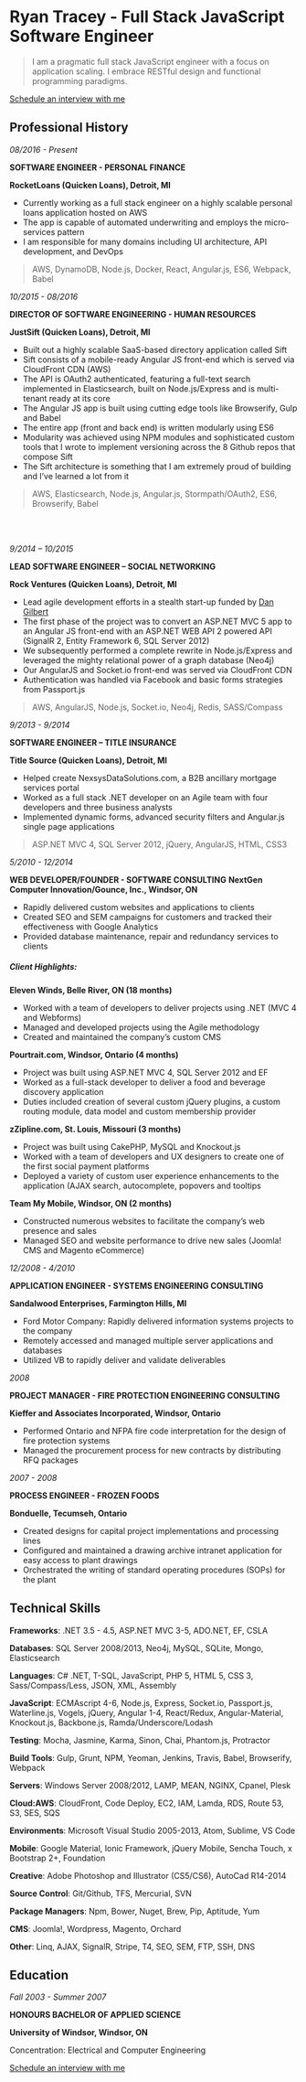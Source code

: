 # Ryan Tracey - Full Stack JavaScript Software Engineer

> I am a pragmatic full stack JavaScript engineer with a focus on application scaling. I embrace RESTful design and functional programming paradigms.

[Schedule an interview with me](calendly.com/ryan-m-tracey)

## Professional History

*08/2016 - Present*

**SOFTWARE ENGINEER - PERSONAL FINANCE**

**RocketLoans (Quicken Loans), Detroit, MI**

* Currently working as a full stack engineer on a highly scalable personal loans application hosted on AWS
* The app is capable of automated underwriting and employs the micro-services pattern
* I am responsible for many domains including UI architecture, API development, and DevOps

> AWS, DynamoDB, Node.js, Docker, React, Angular.js, ES6, Webpack, Babel

*10/2015 - 08/2016*

**DIRECTOR OF SOFTWARE ENGINEERING - HUMAN RESOURCES**

**JustSift (Quicken Loans), Detroit, MI**

* Built out a highly scalable SaaS-based directory application called Sift
* Sift consists of a mobile-ready Angular JS front-end which is served via CloudFront CDN (AWS)
* The API is OAuth2 authenticated, featuring a full-text search implemented in Elasticsearch, built on Node.js/Express and is multi-tenant ready at its core
* The Angular JS app is built using cutting edge tools like Browserify, Gulp and Babel
* The entire app (front and back end) is written modularly using ES6
* Modularity was achieved using NPM modules and sophisticated custom tools that I wrote to implement versioning across the 8 Github repos that compose Sift
* The Sift architecture is something that I am extremely proud of building and I’ve learned a lot from it

> AWS, Elasticsearch, Node.js, Angular.js, Stormpath/OAuth2, ES6, Browserify, Babel

<br/>
<br/>

*9/2014 – 10/2015*

**LEAD SOFTWARE ENGINEER – SOCIAL NETWORKING**

**Rock Ventures (Quicken Loans), Detroit, MI**

* Lead agile development efforts in a stealth start-up funded by [Dan Gilbert](https://tinyurl.com/ke9cyzl)
* The first phase of the project was to convert an ASP.NET MVC 5 app to an Angular JS front-end with an ASP.NET WEB API 2 powered API (SignalR 2, Entity Framework 6, SQL Server 2012)
* We subsequently performed a complete rewrite in Node.js/Express and leveraged the mighty relational power of a graph database (Neo4j)
* Our AngularJS and Socket.io front-end was served via CloudFront CDN
* Authentication was handled via Facebook and basic forms strategies from Passport.js

> AWS, AngularJS, Node.js, Socket.io, Neo4j, Redis, SASS/Compass

*9/2013 - 9/2014*

**SOFTWARE ENGINEER – TITLE INSURANCE**

**Title Source (Quicken Loans), Detroit, MI**

* Helped create NexsysDataSolutions.com, a B2B ancillary mortgage services portal
* Worked as a full stack .NET developer on an Agile team with four developers and three business analysts
* Implemented dynamic forms, advanced security filters and Angular.js single page applications

> ASP.NET MVC 4, SQL Server 2012, jQuery, AngularJS, HTML, CSS3

*5/2010 - 12/2014*

**WEB DEVELOPER/FOUNDER - SOFTWARE CONSULTING**
**NextGen Computer Innovation/Gounce, Inc., Windsor, ON**

* Rapidly delivered custom websites and applications to clients
* Created SEO and SEM campaigns for customers and tracked their effectiveness with Google Analytics
* Provided database maintenance, repair and redundancy services to clients

##### Client Highlights:

**Eleven Winds, Belle River, ON (18 months)**

* Worked with a team of developers to deliver projects using .NET (MVC 4 and Webforms)
* Managed and developed projects using the Agile methodology
* Created and maintained the company’s custom CMS

**Pourtrait.com, Windsor, Ontario (4 months)**

* Project was built using ASP.NET MVC 4, SQL Server 2012 and EF
* Worked as a full-stack developer to deliver a food and beverage discovery application
* Duties included creation of several custom jQuery plugins, a custom routing module, data model and custom membership provider

**zZipline.com, St. Louis, Missouri (3 months)**

* Project was built using CakePHP, MySQL and Knockout.js
* Worked with a team of developers and UX designers to create one of the first social payment platforms
* Deployed a variety of custom user experience enhancements to the application (AJAX search, autocomplete, popovers and tooltips

**Team My Mobile, Windsor, ON (2 months)**

* Constructed numerous websites to facilitate the company’s web presence and sales
* Managed SEO and website performance to drive new sales (Joomla! CMS and Magento eCommerce)

*12/2008 - 4/2010*

**APPLICATION ENGINEER - SYSTEMS ENGINEERING CONSULTING**

**Sandalwood Enterprises, Farmington Hills, MI**

* Ford Motor Company: Rapidly delivered information systems projects to the company
* Remotely accessed and managed multiple server applications and databases
* Utilized VB to rapidly deliver and validate deliverables


*2008*

**PROJECT MANAGER - FIRE PROTECTION ENGINEERING CONSULTING**

**Kieffer and Associates Incorporated, Windsor, Ontario**

* Performed Ontario and NFPA fire code interpretation for the design of fire protection systems
* Managed the procurement process for new contracts by distributing RFQ packages

*2007 - 2008*

**PROCESS ENGINEER - FROZEN FOODS**

**Bonduelle, Tecumseh, Ontario**

* Created designs for capital project implementations and processing lines  
* Configured and maintained a drawing archive intranet application for easy access to plant drawings  
* Orchestrated the writing of standard operating procedures (SOPs) for the plant

## Technical Skills

**Frameworks**: .NET 3.5 - 4.5, ASP.NET MVC 3-5, ADO.NET, EF, CSLA

**Databases**: SQL Server 2008/2013, Neo4j, MySQL, SQLite, Mongo, Elasticsearch

**Languages**: C# .NET, T-SQL, JavaScript, PHP 5, HTML 5, CSS 3, Sass/Compass/Less, JSON, XML, Assembly

**JavaScript**: ECMAscript 4-6, Node.js, Express, Socket.io, Passport.js, Waterline.js, Vogels, jQuery, Angular 1-4, React/Redux, Angular-Material, Knockout.js, Backbone.js, Ramda/Underscore/Lodash

**Testing**: Mocha, Jasmine, Karma, Sinon, Chai, Phantom.js, Protractor

**Build Tools**: Gulp, Grunt, NPM, Yeoman, Jenkins, Travis, Babel, Browserify, Webpack

**Servers**: Windows Server 2008/2012, LAMP, MEAN, NGINX, Cpanel, Plesk

**Cloud:AWS**: CloudFront, Code Deploy, EC2, IAM, Lamda, RDS, Route 53, S3, SES, SQS

**Environments**: Microsoft Visual Studio 2005-2013, Atom, Sublime, VS Code

**Mobile**: Google Material, Ionic Framework, jQuery Mobile, Sencha Touch, x Bootstrap 2+, Foundation

**Creative**: Adobe Photoshop and Illustrator (CS5/CS6), AutoCad R14-2014

**Source Control**: Git/Github, TFS, Mercurial, SVN

**Package Managers**: Npm, Bower, Nuget, Brew, Pip, Aptitude, Yum

**CMS**: Joomla!, Wordpress, Magento, Orchard

**Other**: Linq, AJAX, SignalR, Stripe, T4, SEO, SEM, FTP, SSH, DNS

## Education

*Fall 2003 - Summer 2007*

**HONOURS BACHELOR OF APPLIED SCIENCE**

**University of Windsor, Windsor, ON**

Concentration: Electrical and Computer Engineering

[Schedule an interview with me](calendly.com/ryan-m-tracey)
